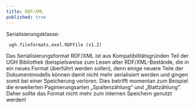 ```yaml
---
title: RDF/XML
published: true
---
```


Serialisierungsklasse:

```text
 ugh.fileformats.exel.RDFFile (v1.2)
```

Das Serialisierungsformat RDF/XML ist aus Kompatibilitätsgründen Teil der UGH Bibliothek (beispielsweise zum Lesen alter RDF/XML-Bestände, die in ein neues Format überführt werden sollen), denn einige neuere Teile der Dokumentmodells können damit nicht mehr serialisiert werden und gingen somit bei einer Speicherung verloren. Dies betrifft momentan zum Beispiel die erweiterten Paginierungsarten „Spaltenzählung“ und „Blattzählung“. Daher sollte das Format nicht mehr zum internen Speichern genutzt werden!

